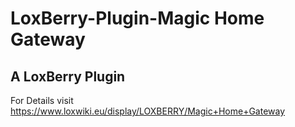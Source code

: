 # LoxBerry-Plugin-Magic Home Gateway
A LoxBerry Plugin
-
For Details visit https://www.loxwiki.eu/display/LOXBERRY/Magic+Home+Gateway